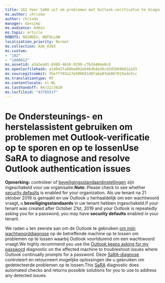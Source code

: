 ```yaml
---
title: 182 Voer SaRA uit om problemen met Outlook-verificatie te diagnosticeren en op te lossen
ms.author: chrisda
author: chrisda
manager: dansimp
ms.audience: Admin
ms.topic: article
ROBOTS: NOINDEX, NOFOLLOW
localization_priority: Normal
ms.collection: Adm_O365
ms.custom:
- "182"
- "1800012"
ms.assetid: a3a5ea91-6989-4616-9290-c7b24484e8c8
ms.openlocfilehash: e14042fa80be802e646db4e30cd3d5b69b81a1d3
ms.sourcegitcommit: 55eff703a17e500681d8fa6a87eb067019ade3cc
ms.translationtype: MT
ms.contentlocale: nl-NL
ms.lasthandoff: 04/22/2020
ms.locfileid: "43765517"
---
```

# <a name="use-sara-to-diagnose-and-resolve-outlook-authentication-issues"></a><span data-ttu-id="bff6c-102">De Ondersteunings- en herstelassistent gebruiken om problemen met Outlook-verificatie op te sporen en op te lossen</span><span class="sxs-lookup"><span data-stu-id="bff6c-102">Use SaRA to diagnose and resolve Outlook authentication issues</span></span>

<span data-ttu-id="bff6c-103">**Opmerking:** controleer of [beveiligingsstandaardinstellingen](https://aka.ms/securitydefaults) zijn ingeschakeld voor uw organisatie.</span><span class="sxs-lookup"><span data-stu-id="bff6c-103">**Note**: Please check to see whether [security defaults](https://aka.ms/securitydefaults) is enabled for your organization.</span></span> <span data-ttu-id="bff6c-104">Als uw tenant na 21 oktober 2019 is gemaakt en uw Outlook u herhaaldelijk om een wachtwoord vraagt, u **beveiligingsstandaards** in uw tenant hebben ingeschakeld.</span><span class="sxs-lookup"><span data-stu-id="bff6c-104">If your tenant was created after October 21st, 2019 and your Outlook is repeatedly asking you for a password, you may have **security defaults** enabled in your tenant.</span></span>

<span data-ttu-id="bff6c-105">We raden u ten zeerste aan om de Outlook te gebruiken [om mijn wachtwoorddiagnose](https://aka.ms/SaRA-OutlookPwdPrompt-Alchemy) op de betreffende machine op te lossen om problemen op te lossen waarbij Outlook voortdurend om een wachtwoord vraagt.</span><span class="sxs-lookup"><span data-stu-id="bff6c-105">We highly recommend you use the [Outlook keeps asking for my password](https://aka.ms/SaRA-OutlookPwdPrompt-Alchemy) diagnostic on the affected machine to troubleshoot issues where Outlook continually prompts for a password.</span></span> <span data-ttu-id="bff6c-106">Deze [SaRA-diagnose](https://diagnostics.office.com/#/) controleert en retourneert mogelijke oplossingen die u gebruiken om gedetecteerde problemen op te lossen.</span><span class="sxs-lookup"><span data-stu-id="bff6c-106">This [SaRA](https://diagnostics.office.com/#/) diagnostic does automated checks and returns possible solutions for you to use to address any detected issues.</span></span>
